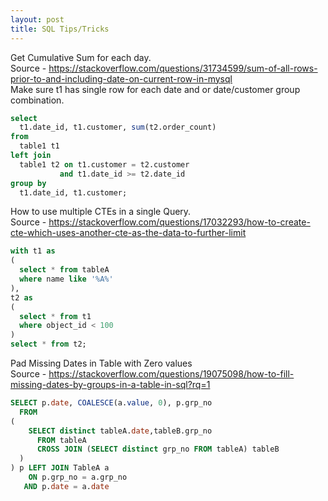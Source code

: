 ```yaml
---
layout: post
title: SQL Tips/Tricks
---
```


Get Cumulative Sum for each day.   
Source - https://stackoverflow.com/questions/31734599/sum-of-all-rows-prior-to-and-including-date-on-current-row-in-mysql  
Make sure t1 has single row for each date and or date/customer group combination.   

```sql
select 
  t1.date_id, t1.customer, sum(t2.order_count)
from 
  table1 t1
left join 
  table1 t2 on t1.customer = t2.customer
           and t1.date_id >= t2.date_id
group by 
  t1.date_id, t1.customer;
```     


How to use multiple CTEs in a single Query.  
Source - https://stackoverflow.com/questions/17032293/how-to-create-cte-which-uses-another-cte-as-the-data-to-further-limit    

```sql
with t1 as
(
  select * from tableA
  where name like '%A%'
),
t2 as
(
  select * from t1
  where object_id < 100
)
select * from t2;
```      

Pad Missing Dates in Table with Zero values  
Source - https://stackoverflow.com/questions/19075098/how-to-fill-missing-dates-by-groups-in-a-table-in-sql?rq=1   

```sql
SELECT p.date, COALESCE(a.value, 0), p.grp_no
  FROM
(  
    SELECT distinct tableA.date,tableB.grp_no
      FROM tableA
      CROSS JOIN (SELECT distinct grp_no FROM tableA) tableB
  ) 
) p LEFT JOIN TableA a
    ON p.grp_no = a.grp_no 
   AND p.date = a.date
```   
    
    







